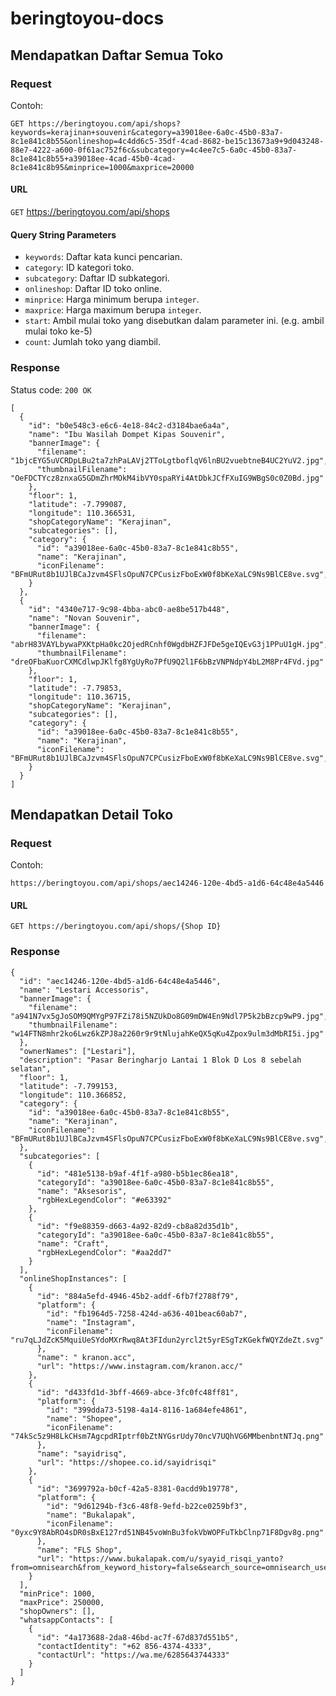 # beringtoyou-docs

## Mendapatkan Daftar Semua Toko
### Request
Contoh: 

`GET https://beringtoyou.com/api/shops?keywords=kerajinan+souvenir&category=a39018ee-6a0c-45b0-83a7-8c1e841c8b55&onlineshop=4c4dd6c5-35df-4cad-8682-be15c13673a9+9d043248-88e7-4222-a600-0f61ac752f6c&subcategory=4c4ee7c5-6a0c-45b0-83a7-8c1e841c8b55+a39018ee-4cad-45b0-4cad-8c1e841c8b95&minprice=1000&maxprice=20000`

#### URL
`GET` https://beringtoyou.com/api/shops
#### Query String Parameters
* `keywords`: Daftar kata kunci pencarian.
* `category`: ID kategori toko.
* `subcategory`: Daftar ID subkategori.
* `onlineshop`: Daftar ID toko online.
* `minprice`: Harga minimum berupa `integer`.
* `maxprice`: Harga maximum berupa `integer`.
* `start`: Ambil mulai toko yang disebutkan dalam parameter ini. (e.g. ambil mulai toko ke-5)
* `count`: Jumlah toko yang diambil.

### Response
Status code: `200 OK`

```
[
  {
    "id": "b0e548c3-e6c6-4e18-84c2-d3184bae6a4a",
    "name": "Ibu Wasilah Dompet Kipas Souvenir",
    "bannerImage": {
      "filename": "1bjcEYG5uVCRDpLBu2ta7zhPaLAVj2TToLgtboflqV6lnBU2vuebtneB4UC2YuV2.jpg",
      "thumbnailFilename": "OeFDCTYcz8znxaG5GDmZhrMOkM4ibVY0spaRYi4AtDbkJCfFXuIG9WBgS0c0Z0Bd.jpg"
    },
    "floor": 1,
    "latitude": -7.799087,
    "longitude": 110.366531,
    "shopCategoryName": "Kerajinan",
    "subcategories": [],
    "category": {
      "id": "a39018ee-6a0c-45b0-83a7-8c1e841c8b55",
      "name": "Kerajinan",
      "iconFilename": "BFmURut8b1UJlBCaJzvm4SFlsOpuN7CPCusizFboExW0f8bKeXaLC9Ns9BlCE8ve.svg",
    }
  },
  {
    "id": "4340e717-9c98-4bba-abc0-ae8be517b448",
    "name": "Novan Souvenir",
    "bannerImage": {
      "filename": "abrH83VAYLbywaPXKtpHa0kc2OjedRCnhf0WgdbHZFJFDe5geIQEvG3j1PPuU1gH.jpg",
      "thumbnailFilename": "dreOFbaKuorCXMCdlwpJKlfg8YgUyRo7PfU9Q2l1F6bBzVNPNdpY4bL2M8Pr4FVd.jpg"
    },
    "floor": 1,
    "latitude": -7.79853,
    "longitude": 110.36715,
    "shopCategoryName": "Kerajinan",
    "subcategories": [],
    "category": {
      "id": "a39018ee-6a0c-45b0-83a7-8c1e841c8b55",
      "name": "Kerajinan",
      "iconFilename": "BFmURut8b1UJlBCaJzvm4SFlsOpuN7CPCusizFboExW0f8bKeXaLC9Ns9BlCE8ve.svg",
    }
  }
]
```

## Mendapatkan Detail Toko
### Request
Contoh:

`https://beringtoyou.com/api/shops/aec14246-120e-4bd5-a1d6-64c48e4a5446`
#### URL
`GET https://beringtoyou.com/api/shops/{Shop ID}`

### Response
```
{
  "id": "aec14246-120e-4bd5-a1d6-64c48e4a5446",
  "name": "Lestari Accessoris",
  "bannerImage": {
    "filename": "a941N7vx5gJoSOM9QMYgP97FZi78i5NZUkDo8G09mDW4En9Ndl7P5k2bBzcp9wP9.jpg",
    "thumbnailFilename": "w14FTN8mhr2ko6Lwz6kZPJ8a2260r9r9tNlujahKeQX5qKu4Zpox9ulm3dMbRI5i.jpg"
  },
  "ownerNames": ["Lestari"],
  "description": "Pasar Beringharjo Lantai 1 Blok D Los 8 sebelah selatan",
  "floor": 1,
  "latitude": -7.799153,
  "longitude": 110.366852,
  "category": {
    "id": "a39018ee-6a0c-45b0-83a7-8c1e841c8b55",
    "name": "Kerajinan",
    "iconFilename": "BFmURut8b1UJlBCaJzvm4SFlsOpuN7CPCusizFboExW0f8bKeXaLC9Ns9BlCE8ve.svg",
  },
  "subcategories": [
    {
      "id": "481e5138-b9af-4f1f-a980-b5b1ec86ea18",
      "categoryId": "a39018ee-6a0c-45b0-83a7-8c1e841c8b55",
      "name": "Aksesoris",
      "rgbHexLegendColor": "#e63392"
    },
    {
      "id": "f9e88359-d663-4a92-82d9-cb8a82d35d1b",
      "categoryId": "a39018ee-6a0c-45b0-83a7-8c1e841c8b55",
      "name": "Craft",
      "rgbHexLegendColor": "#aa2dd7"
    }
  ],
  "onlineShopInstances": [
    {
      "id": "884a5efd-4946-45b2-addf-6fb7f2788f79",
      "platform": {
        "id": "fb1964d5-7258-424d-a636-401beac60ab7",
        "name": "Instagram",
        "iconFilename": "ru7qLJdZcK5MquiUeSYdoMXrRwq8At3FIdun2yrcl2t5yrESgTzKGekfWQYZdeZt.svg"
      },
      "name": " kranon.acc",
      "url": "https://www.instagram.com/kranon.acc/"
    },
    {
      "id": "d433fd1d-3bff-4669-abce-3fc0fc48ff81",
      "platform": {
        "id": "399dda73-5198-4a14-8116-1a684efe4861",
        "name": "Shopee",
        "iconFilename": "74kSc5z9H8LkCHsm7AgcpdRIptrf0bZtNYGsrUdy70ncV7UQhVG6MMbenbntNTJq.png"
      },
      "name": "sayidrisq",
      "url": "https://shopee.co.id/sayidrisqi"
    },
    {
      "id": "3699792a-b0cf-42a5-8381-0acdd9b19778",
      "platform": {
        "id": "9d61294b-f3c6-48f8-9efd-b22ce0259bf3",
        "name": "Bukalapak",
        "iconFilename": "0yxc9Y8AbRO4sDR0sBxE127rd51NB45voWnBu3fokVbWOPFuTkbClnp71F8Dgv8g.png"
      },
      "name": "FLS Shop",
      "url": "https://www.bukalapak.com/u/syayid_risqi_yanto?from=omnisearch&from_keyword_history=false&search_source=omnisearch_user&source=navbar"
    }
  ],
  "minPrice": 1000,
  "maxPrice": 250000,
  "shopOwners": [],
  "whatsappContacts": [
    {
      "id": "4a173688-2da8-46bd-ac7f-67d837d551b5",
      "contactIdentity": "+62 856-4374-4333",
      "contactUrl": "https://wa.me/6285643744333"
    }
  ]
}
```
